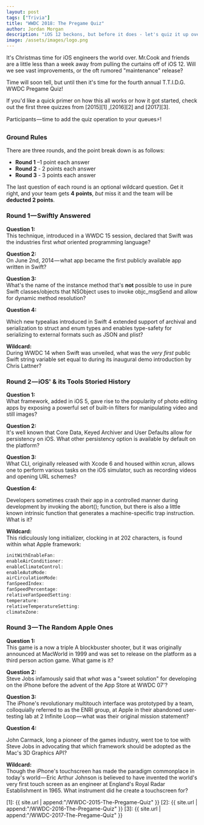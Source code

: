 ```yaml
---
layout: post
tags: ["Trivia"]
title: "WWDC 2018: The Pregame Quiz"
author: Jordan Morgan
description: "iOS 12 beckons, but before it does - let's quiz it up over iOS versions of yesterday."
image: /assets/images/logo.png
---
```

It's Christmas time for iOS engineers the world over. Mr.Cook and friends are a little less than a week away from pulling the curtains off of iOS 12. Will we see vast improvements, or the oft rumored "maintenance" release?

Time will soon tell, but until then it's time for the fourth annual T.T.I.D.G. WWDC Pregame Quiz!

If you'd like a quick primer on how this all works or how it got started, check out the first three quizzes from [2015][1] ,[2016][2] and [2017][3].

Participants — time to add the quiz operation to your queues⚡️!

### Ground Rules

There are three rounds, and the point break down is as follows:

* **Round 1** –1 point each answer
* **Round 2** - 2 points each answer
* **Round 3** - 3 points each answer

The last question of each round is an optional wildcard question. Get it right, and your team gets **4** **points**, _but_ miss it and the team will be **deducted 2 points**.

### Round 1 — Swiftly Answered

**Question 1:**  
This technique, introduced in a WWDC 15 session, declared that Swift was the industries first _what_ oriented programming language?

**Question 2:**  
On June 2nd, 2014 — what app became the first publicly available app written in Swift?

**Question 3:**  
What's the name of the instance method that's **not** possible to use in pure Swift classes/objects that NSObject uses to invoke objc_msgSend and allow for dynamic method resolution?

**Question 4:**

Which new typealias introduced in Swift 4 extended support of archival and serialization to struct and enum types and enables type-safety for serializing to external formats such as JSON and plist?

**Wildcard:**  
During WWDC 14 when Swift was unveiled, what was the _very first_ public Swift string variable set equal to during its inaugural demo introduction by Chris Lattner?

### Round 2 — iOS' & its Tools Storied History

**Question 1:**  
What framework, added in iOS 5, gave rise to the popularity of photo editing apps by exposing a powerful set of built-in filters for manipulating video and still images?

**Question 2:**  
It's well known that Core Data, Keyed Archiver and User Defaults allow for persistency on iOS. What other persistency option is available by default on the platform?

**Question 3:**  
What CLI, originally released with Xcode 6 and housed within xcrun, allows one to perform various tasks on the iOS simulator, such as recording videos and opening URL schemes?

**Question 4:**

Developers sometimes crash their app in a controlled manner during development by invoking the abort(); function, but there is also a little known intrinsic function that generates a machine-specific trap instruction. What is it?

**Wildcard:**  
This ridiculously long initializer, clocking in at 202 characters, is found within what Apple framework:

```swift
initWithEnableFan:  
enableAirConditioner:  
enableClimateControl:  
enableAutoMode:  
airCirculationMode:  
fanSpeedIndex:  
fanSpeedPercentage:  
relativeFanSpeedSetting:  
temperature:  
relativeTemperatureSetting:  
climateZone:
```
### Round 3 — The Random Apple Ones

**Question 1:**  
This game is a now a triple A blockbuster shooter, but it was originally announced at MacWorld in 1999 and was set to release on the platform as a third person action game. What game is it?

**Question 2:**  
Steve Jobs infamously said that _what_ was a "sweet solution" for developing on the iPhone before the advent of the App Store at WWDC 07'?

**Question 3:**  
The iPhone's revolutionary multitouch interface was prototyped by a team, colloquially referred to as the ENRI group, at Apple in their abandoned user-testing lab at 2 Infinite Loop — what was their original mission statement?

**Question 4:**

John Carmack, long a pioneer of the games industry, went toe to toe with Steve Jobs in advocating that which framework should be adopted as the Mac's 3D Graphics API?

**Wildcard:**  
Though the iPhone's touchscreen has made the paradigm commonplace in today's world — Eric Arthur Johnson is believed to have invented the world's very first touch screen as an engineer at England's Royal Radar Establishment in 1965. What instrument did he create a touchscreen for?

[1]: {{ site.url | append:"/WWDC-2015-The-Pregame-Quiz" }}
[2]: {{ site.url | append:"/WWDC-2016-The-Pregame-Quiz" }}
[3]: {{ site.url | append:"/WWDC-2017-The-Pregame-Quiz" }}